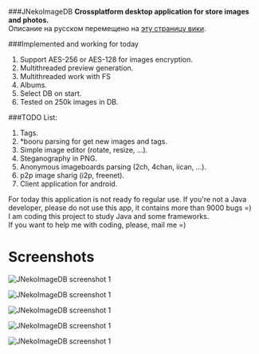 ###JNekoImageDB
**Crossplatform desktop application for store images and photos.**<br>
Описание на русском перемещено на [эту страницу вики](https://github.com/konachan700/JNekoImageDB/wiki/RU_App_Description).


###Implemented and working for today
1.	Support AES-256 or AES-128 for images encryption.
2.	Multithreaded preview generation.
3.	Multithreaded work with FS
4.	Albums.
5.	Select DB on start.
6.	Tested on 250k images in DB.


###TODO List:
1.	Tags.
2.	*booru parsing for get new images and tags.
3.	Simple image editor (rotate, resize, ...).
4.	Steganography in PNG.
5.	Anonymous imageboards parsing (2ch, 4chan, iican, ...).
6.	p2p image sharig (i2p, freenet).
7.	Client application for android.


For today this application is not ready fo regular use. If you're not a Java developer, please do not use this app, it contains more than 9000 bugs =) <br>
I am coding this project to study Java and some frameworks.<br>
If you want to help me with coding, please, mail me =)


# Screenshots

![JNekoImageDB screenshot 1](https://github.com/konachan700/JNekoImageDB/raw/master/style/github_readme/A.PNG)

![JNekoImageDB screenshot 1](https://github.com/konachan700/JNekoImageDB/raw/master/style/github_readme/B.PNG)

![JNekoImageDB screenshot 1](https://github.com/konachan700/JNekoImageDB/raw/master/style/github_readme/C.PNG)

![JNekoImageDB screenshot 1](https://github.com/konachan700/JNekoImageDB/raw/master/style/github_readme/D.PNG)

![JNekoImageDB screenshot 1](https://github.com/konachan700/JNekoImageDB/raw/master/style/github_readme/E.PNG)
